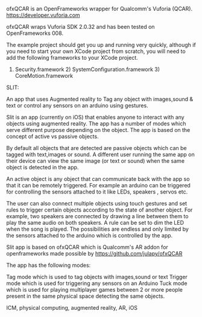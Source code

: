 ofxQCAR is an OpenFrameworks wrapper for Qualcomm's Vuforia (QCAR). https://developer.vuforia.com

ofxQCAR wraps Vuforia SDK 2.0.32 and has been tested on OpenFrameworks 008.

The example project should get you up and running very quickly, although if you need to start your own XCode project from scratch, you will need to add the following frameworks to your XCode project.

1) Security.framework 2) SystemConfiguration.framework 3) CoreMotion.framework


SLIT:

An app that uses Augmented reality to Tag any object with images,sound & text or control any sensors on an arduino using gestures.


Slit is an app (currently on iOS) that enables anyone to interact with any objects using augmented reality. The app has a number of modes which serve different purpose depending on the object. The app is based on the concept of active vs passive objects.

By default all objects that are detected are passive objects which can be tagged with text,images or sound. A different user running the same app on their device can view the same image (or text or sound) when the same object is detected in the app.

An active object is any object that can communicate back with the app so that it can be remotely triggered. For example an arduino can be triggered for controlling the sensors attached to it like LEDs, speakers , servos etc.

The user can also connect multiple objects using touch gestures and set rules to trigger certain objects according to the state of another object. For example, two speakers are connected by drawing a line between them to play the same audio on both speakers. A rule can be set to dim the LED when the song is played. The possibilities are endless and only limited by the sensors attached to the arduino which is controlled by the app.

Slit app is based on ofxQCAR which is Qualcomm's AR addon for openframeworks made possible by https://github.com/julapy/ofxQCAR


The app has the following modes:

Tag mode which is used to tag objects with images,sound or text
Trigger mode which is used for triggering any sensors on an Arduino
Tuck mode which is used for playing multiplayer games between 2 or more people present in the same physical space detecting the same objects.

ICM, physical computing, augmented reality, AR, iOS